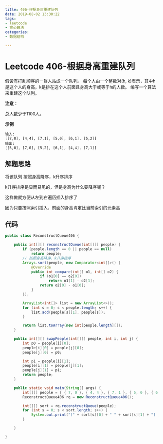 ```yaml
---
title: 406-根据身高重建队列
date: 2019-08-02 13:30:22
tags:
- leetcode
- 贪心算法
categories:
- 数据结构

---
```


#  Leetcode 406-根据身高重建队列

假设有打乱顺序的一群人站成一个队列。 每个人由一个整数对(h, k)表示，其中h是这个人的身高，k是排在这个人前面且身高大于或等于h的人数。 编写一个算法来重建这个队列。



**注意：**

总人数少于1100人。



**示例**

```objc
输入:
[[7,0], [4,4], [7,1], [5,0], [6,1], [5,2]]
输出:
[[5,0], [7,0], [5,2], [6,1], [4,4], [7,1]]
```
<!--more-->

## 解题思路

将该队列 按照身高降序，k升序排序

k升序排序是显而易见的，但是身高为什么要降序呢？

这样做就方便从左到右遍历插入排序了

因为只要按照索引插入，前面的身高肯定比当前索引的元素高


## 代码

```java
public class ReconstructQueue406 {

	public int[][] reconstructQueue(int[][] people) {
		if (people.length == 0 || people == null)
			return people;
		// 按照身高降序，k升序排序
		Arrays.sort(people, new Comparator<int[]>() {
			@Override
			public int compare(int[] o1, int[] o2) {
				if (o1[0] == o2[0])
					return o1[1] - o2[1];
				return o2[0] - o1[0];
			}
		});

		ArrayList<int[]> list = new ArrayList<>();
		for (int s = 0; s < people.length; s++) {
			list.add(people[s][1], people[s]);
		}

		return list.toArray(new int[people.length][]);
	}

	public int[][] swapPeople(int[][] people, int i, int j) {
		int p0 = people[i][0];
		people[i][0] = people[j][0];
		people[j][0] = p0;

		int p1 = people[i][1];
		people[i][1] = people[j][1];
		people[j][1] = p1;
		return people;
	}

	public static void main(String[] args) {
		int[][] people = { { 7, 0 }, { 4, 4 }, { 7, 1 }, { 5, 0 }, { 6, 1 }, { 5, 2 } };
		ReconstructQueue406 rq = new ReconstructQueue406();

		int[][] sort = rq.reconstructQueue(people);
		for (int s = 0; s < sort.length; s++) {
			System.out.print("[" + sort[s][0] + " " + sort[s][1] + "] ,");
		}

	}

}
```

